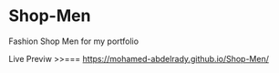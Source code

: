 # Shop-Men
Fashion Shop Men for my portfolio

Live Previw >>=== https://mohamed-abdelrady.github.io/Shop-Men/

